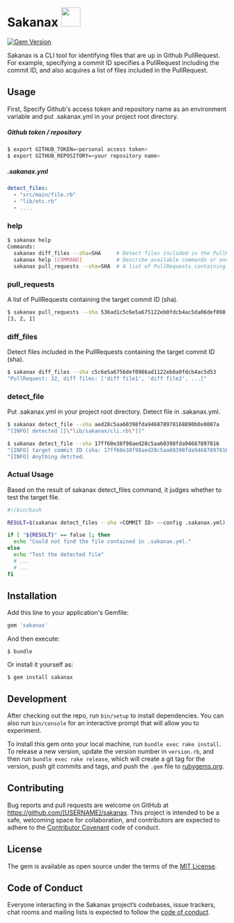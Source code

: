 # Sakanax <img class="avatar" src="https://user-images.githubusercontent.com/20736455/48205670-effe4300-e3af-11e8-8cfd-7078f8965e1f.png" width="44" height="44">

[![Gem Version](https://badge.fury.io/rb/sakanax.svg)](https://badge.fury.io/rb/sakanax)

Sakanax is a CLI tool for identifying files that are up in Github PullRequest. For example, specifying a commit ID specifies a PullRequest including the commit ID, and also acquires a list of files included in the PullRequest.


## Usage

First, Specify Github's access token and repository name as an environment variable and put .sakanax.yml in your project root directory.

##### Github token / repository

```bash
$ export GITHUB_TOKEN=<personal access token>
$ export GITHUB_REPOSITORY=<your repository name>
```

##### .sakanax.yml

```yaml
detect_files:
  - "src/main/file.rb"
  - "lib/etc.rb"
  - ....
```

### help

```bash
$ sakanax help
Commands:
  sakanax diff_files --sha=SHA     # Detect files included in the PullRequests containing the target commit ID (sha).
  sakanax help [COMMAND]           # Describe available commands or one specific command
  sakanax pull_requests --sha=SHA  # A list of PullRequests containing the target commit ID (sha).
```

### pull_requests
A list of PullRequests containing the target commit ID (sha).
```bash
$ sakanax pull_requests --sha 536ad1c5c6e5a675122eb0fdcb4ac5da06def098
[3, 2, 1]
```

### diff_files
Detect files included in the PullRequests containing the target commit ID (sha).
```bash
$ sakanax diff_files --sha c5c6e5a6756def0986ad1122eb0a0fdcb4ac5d53
"PullRequest: 32, diff files: ['diff file1', 'diff file2', ...]"
```  

### detect_file
Put .sakanax.yml in your project root directory. Detect file in .sakanax.yml.

```bash
$ sakanax detect_file --sha aed28c5aa60398fda946878978168890b0x0007a
"[INFO] detected [[\"lib/sakanax/cli.rb\"]]"

$ sakanax detect_file --sha 17ff60e38f98aed28c5aa60398fda94687897816
"[INFO] target commit ID (sha: 17ff60e38f98aed28c5aa60398fda94687897816) does not exist in the currently open PullRequests."
"[INFO] Anything detcted.
```

### Actual Usage
Based on the result of sakanax detect_files command, it judges whether to test the target file.

```bash
#!/bin/bash

RESULT=$(sakanax detect_files --sha <COMMIT ID> --config .sakanax.yml)

if [ "${RESULT}" == false ]; then
  echo "Could not find the file contained in .sakanax.yml."
else
  echo "Test the detected file"
  # ...
  # ...
fi
```

## Installation

Add this line to your application's Gemfile:

```ruby
gem 'sakanax'
```

And then execute:

    $ bundle

Or install it yourself as:

    $ gem install sakanax


## Development

After checking out the repo, run `bin/setup` to install dependencies. You can also run `bin/console` for an interactive prompt that will allow you to experiment.

To install this gem onto your local machine, run `bundle exec rake install`. To release a new version, update the version number in `version.rb`, and then run `bundle exec rake release`, which will create a git tag for the version, push git commits and tags, and push the `.gem` file to [rubygems.org](https://rubygems.org).

## Contributing

Bug reports and pull requests are welcome on GitHub at https://github.com/[USERNAME]/sakanax. This project is intended to be a safe, welcoming space for collaboration, and contributors are expected to adhere to the [Contributor Covenant](http://contributor-covenant.org) code of conduct.

## License

The gem is available as open source under the terms of the [MIT License](https://opensource.org/licenses/MIT).

## Code of Conduct

Everyone interacting in the Sakanax project’s codebases, issue trackers, chat rooms and mailing lists is expected to follow the [code of conduct](https://github.com/[USERNAME]/sakanax/blob/master/CODE_OF_CONDUCT.md).
